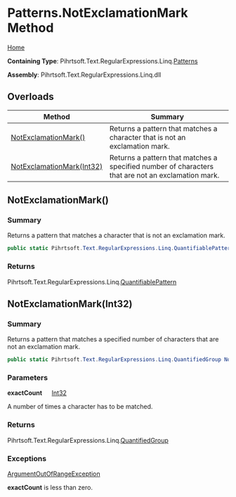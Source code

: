 # Patterns\.NotExclamationMark Method

[Home](../../../../../../README.md)

**Containing Type**: Pihrtsoft\.Text\.RegularExpressions\.Linq\.[Patterns](../README.md)

**Assembly**: Pihrtsoft\.Text\.RegularExpressions\.Linq\.dll

## Overloads

| Method | Summary |
| ------ | ------- |
| [NotExclamationMark()](#Pihrtsoft_Text_RegularExpressions_Linq_Patterns_NotExclamationMark) | Returns a pattern that matches a character that is not an exclamation mark\. |
| [NotExclamationMark(Int32)](#Pihrtsoft_Text_RegularExpressions_Linq_Patterns_NotExclamationMark_System_Int32_) | Returns a pattern that matches a specified number of characters that are not an exclamation mark\. |

## NotExclamationMark\(\) <a name="Pihrtsoft_Text_RegularExpressions_Linq_Patterns_NotExclamationMark"></a>

### Summary

Returns a pattern that matches a character that is not an exclamation mark\.

```csharp
public static Pihrtsoft.Text.RegularExpressions.Linq.QuantifiablePattern NotExclamationMark()
```

### Returns

Pihrtsoft\.Text\.RegularExpressions\.Linq\.[QuantifiablePattern](../../QuantifiablePattern/README.md)

## NotExclamationMark\(Int32\) <a name="Pihrtsoft_Text_RegularExpressions_Linq_Patterns_NotExclamationMark_System_Int32_"></a>

### Summary

Returns a pattern that matches a specified number of characters that are not an exclamation mark\.

```csharp
public static Pihrtsoft.Text.RegularExpressions.Linq.QuantifiedGroup NotExclamationMark(int exactCount)
```

### Parameters

**exactCount** &emsp; [Int32](https://docs.microsoft.com/en-us/dotnet/api/system.int32)

A number of times a character has to be matched\.

### Returns

Pihrtsoft\.Text\.RegularExpressions\.Linq\.[QuantifiedGroup](../../QuantifiedGroup/README.md)

### Exceptions

[ArgumentOutOfRangeException](https://docs.microsoft.com/en-us/dotnet/api/system.argumentoutofrangeexception)

**exactCount** is less than zero\.

